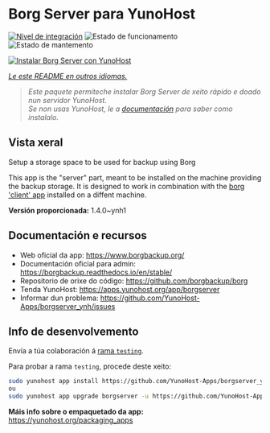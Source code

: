 <!--
NOTA: Este README foi creado automáticamente por <https://github.com/YunoHost/apps/tree/master/tools/readme_generator>
NON debe editarse manualmente.
-->

# Borg Server para YunoHost

[![Nivel de integración](https://dash.yunohost.org/integration/borgserver.svg)](https://ci-apps.yunohost.org/ci/apps/borgserver/) ![Estado de funcionamento](https://ci-apps.yunohost.org/ci/badges/borgserver.status.svg) ![Estado de mantemento](https://ci-apps.yunohost.org/ci/badges/borgserver.maintain.svg)

[![Instalar Borg Server con YunoHost](https://install-app.yunohost.org/install-with-yunohost.svg)](https://install-app.yunohost.org/?app=borgserver)

*[Le este README en outros idiomas.](./ALL_README.md)*

> *Este paquete permíteche instalar Borg Server de xeito rápido e doado nun servidor YunoHost.*  
> *Se non usas YunoHost, le a [documentación](https://yunohost.org/install) para saber como instalalo.*

## Vista xeral

Setup a storage space to be used for backup using Borg

This app is the "server" part, meant to be installed on the machine providing the backup storage. It is designed to work in combination with the [borg 'client' app](https://apps.yunohost.org/app/borg) installed on a diffent machine.


**Versión proporcionada:** 1.4.0~ynh1
## Documentación e recursos

- Web oficial da app: <https://www.borgbackup.org/>
- Documentación oficial para admin: <https://borgbackup.readthedocs.io/en/stable/>
- Repositorio de orixe do código: <https://github.com/borgbackup/borg>
- Tenda YunoHost: <https://apps.yunohost.org/app/borgserver>
- Informar dun problema: <https://github.com/YunoHost-Apps/borgserver_ynh/issues>

## Info de desenvolvemento

Envía a túa colaboración á [rama `testing`](https://github.com/YunoHost-Apps/borgserver_ynh/tree/testing).

Para probar a rama `testing`, procede deste xeito:

```bash
sudo yunohost app install https://github.com/YunoHost-Apps/borgserver_ynh/tree/testing --debug
ou
sudo yunohost app upgrade borgserver -u https://github.com/YunoHost-Apps/borgserver_ynh/tree/testing --debug
```

**Máis info sobre o empaquetado da app:** <https://yunohost.org/packaging_apps>
